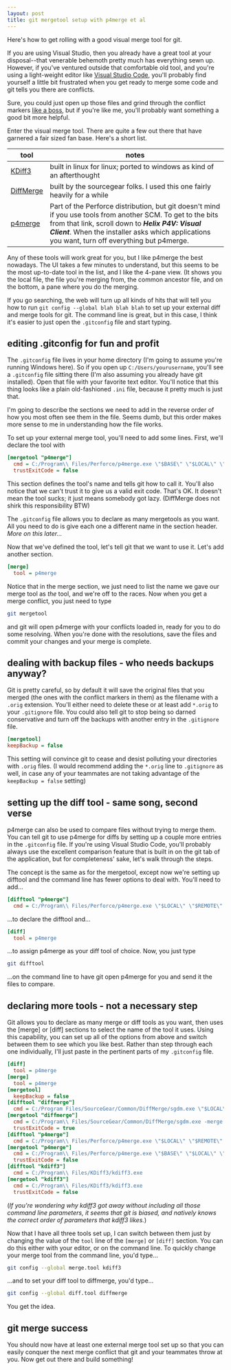 ```yaml
---
layout: post
title: git mergetool setup with p4merge et al
---
```


Here's how to get rolling with a good visual merge tool for git.

If you are using Visual Studio, then you already have a great tool at your disposal--that venerable behemoth pretty much has everything sewn up.
However, if you've ventured outside that comfortable old tool, and you're using a light-weight editor like
[Visual Studio Code](https://code.visualstudio.com), you'll probably find yourself
a little bit frustrated when you get ready to merge some code and git tells you there are conflicts.

Sure, you could just open up those files and grind through the conflict markers [like a boss](https://help.github.com/articles/resolving-a-merge-conflict-from-the-command-line/),
but if you're like me, you'll probably want something a good bit more helpful.

Enter the visual merge tool. There are quite a few out there that have garnered a fair sized fan base.
Here's a short list.

| tool | notes
| --- | --- |
| [KDiff3](https://sourceforge.net/projects/kdiff3/files/) | built in linux for linux; ported to windows as kind of an afterthought
| [DiffMerge](https://sourcegear.com/diffmerge/downloads.php) | built by the sourcegear folks. I used this one fairly heavily for a while
| [p4merge](https://www.perforce.com/downloads/helix#product-10) | Part of the Perforce distribution, but git doesn't mind if you use tools from another SCM. To get to the bits from that link, scroll down to ***Helix P4V: Visual Client***. When the installer asks which applications you want, turn off everything but p4merge.

Any of these tools will work great for you, but I like p4merge the best nowadays. The UI takes a few minutes to understand, but
this seems to be the most up-to-date tool in the list, and I like the 4-pane view. (It shows you the local file, the file you're merging from,
the common ancestor file, and on the bottom, a pane where you do the merging.

If you go searching, the web will turn up all kinds of hits that will tell you how to run `git config --global blah blah blah` to set up
your external diff and merge tools for git. The command line is great, but in this case, I think it's easier to just open the `.gitconfig` file
and start typing.

## editing .gitconfig for fun and profit

The `.gitconfig` file lives in your home directory (I'm going to assume you're running Windows here). So if you open up
`C:/Users/yourusername`, you'll see a `.gitconfig` file sitting there (I'm also assuming you already have git installed). Open that file with
your favorite text editor. You'll notice that this thing looks like a plain old-fashioned `.ini` file, because it pretty much is just that.

I'm going to describe the sections we need to add in the reverse order of how you most often see them in the file.
Seems dumb, but this order makes more sense to me in understanding how the file works.

To set up your external merge tool, you'll need to add some lines. First, we'll declare the tool with

```ini
[mergetool "p4merge"]
  cmd = C:/Program\\ Files/Perforce/p4merge.exe \"$BASE\" \"$LOCAL\" \"$REMOTE\" \"$MERGED\"
  trustExitCode = false
```

This section defines the tool's name and tells git how to call it. You'll also notice that we can't trust it to give us a valid exit code.
That's OK. It doesn't mean the tool sucks; it just means somebody got lazy. (DiffMerge does not shirk this responsibility BTW)

The `.gitconfig` file allows you to declare as many mergetools as you want. All you need to do is give each one a different name in the
section header. *More on this later...*

Now that we've defined the tool, let's tell git that we want to use it. Let's add another section.

```ini
[merge]
  tool = p4merge
```

Notice that in the merge section, we just need to list the name we gave our merge tool as *the* tool, and we're off to the races.
Now when you get a merge conflict, you just need to type

```sh
git mergetool
```

and git will open p4merge with your conflicts loaded in, ready for you to do some resolving. When you're done with the resolutions,
save the files and commit your changes and your merge is complete.

## dealing with backup files - who needs backups anyway?

Git is pretty careful, so by default it will save the original files that you merged (the ones with the conflict markers in them)
as the filename with a `.orig` extension. You'll either need to delete these or at least add `*.orig` to your `.gitignore` file. You
could also tell git to stop being so darned conservative and turn off the backups with another entry in the `.gitignore` file.

```ini
[mergetool]
keepBackup = false
```

This setting will convince git to cease and desist polluting your directories with `.orig` files. (I would recommend adding the `*.orig`
line to `.gitignore` as well, in case any of your teammates are not taking advantage of the `keepBackup = false` setting)

## setting up the diff tool - same song, second verse

p4merge can also be used to compare files without trying to merge them. You can tell git to use p4merge for diffs by setting up a couple
more entries in the `.gitconfig` file. If you're using Visual Studio Code, you'll probably always use the excellent comparison feature that
is built in on the git tab of the application, but for completeness' sake, let's walk through the steps.

The concept is the same as for the mergetool, except now we're setting up difftool and the command line has fewer options to deal with.
You'll need to add...

```ini
[difftool "p4merge"]
  cmd = C:/Program\\ Files/Perforce/p4merge.exe \"$LOCAL\" \"$REMOTE\"
```

...to declare the difftool and...

```ini
[diff]
  tool = p4merge
```

...to assign p4merge as your diff tool of choice. Now, you just type

```sh
git difftool
```

...on the command line to have git open p4merge for you and send it the files to compare.

## declaring more tools - not a necessary step

Git allows you to declare as many merge or diff tools as you want, then uses the [merge] or [diff] sections to select the name of the tool it uses.
Using this capability, you can set up all of the options from above and switch between them to see which you like best. Rather than step through each
one individually, I'll just paste in the pertinent parts of my `.gitconfig` file.

```ini
[diff]
  tool = p4merge
[merge]
  tool = p4merge
[mergetool]
  keepBackup = false
[difftool "diffmerge"]
  cmd = C:/Program Files/SourceGear/Common/DiffMerge/sgdm.exe \"$LOCAL\" \"$REMOTE\"
[mergetool "diffmerge"]
  cmd = C:/Program\\ Files/SourceGear/Common/DiffMerge/sgdm.exe -merge -result=\"$MERGED\" \"$LOCAL\" \"$BASE\" \"$REMOTE\"
  trustExitCode = true
[difftool "p4merge"]
  cmd = C:/Program\\ Files/Perforce/p4merge.exe \"$LOCAL\" \"$REMOTE\"
[mergetool "p4merge"]
  cmd = C:/Program\\ Files/Perforce/p4merge.exe \"$BASE\" \"$LOCAL\" \"$REMOTE\" \"$MERGED\"
  trustExitCode = false
[difftool "kdiff3"]
  cmd = C:/Program\\ Files/KDiff3/kdiff3.exe
[mergetool "kdiff3"]
  cmd = C:/Program\\ Files/KDiff3/kdiff3.exe
  trustExitCode = false
```

(*If you're wondering why kdiff3 got away without including all those command line parameters, it seems that git is biased, and natively knows
the correct order of parameters that kdiff3 likes.*)

Now that I have all three tools set up, I can switch between them just by changing the value of the `tool` line of the `[merge]` or `[diff]` section.
You can do this either with your editor, or on the command line. To quickly change your merge tool from the command line, you'd type...

```sh
git config --global merge.tool kdiff3
```

...and to set your diff tool to diffmerge, you'd type...

```sh
git config --global diff.tool diffmerge
```

You get the idea.

## git merge success

You should now have at least one external merge tool set up so that you can easily conquer the next merge conflict
that git and your teammates throw at you. Now get out there and build something!
